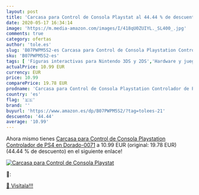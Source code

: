 ```yaml
---
layout: post
title: 'Carcasa para Control de Consola Playstat al 44.44 % de descuento'
date: 2020-05-17 16:34:14
image: 'https://m.media-amazon.com/images/I/418qU0ZUIYL._SL400_.jpg'
comments: true
category: ofertas
author: 'tole.es'
slug: 'B07PWPM5S2-es Carcasa para Control de Consola Playstation Controlador de...'
sku: 'B07PWPM5S2-es'
tags: [ 'Figuras interactivas para Nintendo 3DS y 2DS','Hardware y juegos para Nintendo 3DS y 2DS','Hardware y juegos para Nintendo Switch','Juegos para Nintendo Switch','Sistemas precursores y micro consolas','Videojuegos','playstation','ps4', ]
actualPrice: 10.99 EUR
currency: EUR
price: 10.99
comparePrice: 19.78 EUR
prodname: 'Carcasa para Control de Consola Playstation Controlador de PS4 en Dorado-0071'
country: 'es'
flag: '🇪🇸'
brand: ''
buyurl: 'https://www.amazon.es/dp/B07PWPM5S2/?tag=tolees-21'
descuento: '44.44'
average: '10.99'
---
```


Ahora mismo tienes [Carcasa para Control de Consola Playstation Controlador de PS4 en Dorado-0071](https://www.amazon.es/dp/B07PWPM5S2/?tag=tolees-21) a 10.99 EUR (original: 19.78 EUR) (44.44 %  de descuento) en el siguiente enlace!

[![Carcasa para Control de Consola Playstat](https://m.media-amazon.com/images/I/418qU0ZUIYL._SL400_.jpg)](https://www.amazon.es/dp/B07PWPM5S2/?tag=tolees-21)

🔎:


[🛒 Visítala!!!](https://www.amazon.es/dp/B07PWPM5S2/?tag=tolees-21)
